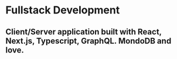 # Fullstack Development

## Client/Server application built with React, Next.js, Typescript, GraphQL. MondoDB and love.
